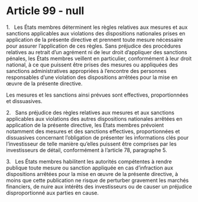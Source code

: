 # Article 99 - null


1.   Les États membres déterminent les règles relatives aux mesures et aux sanctions applicables aux violations des dispositions nationales prises en application de la présente directive et prennent toute mesure nécessaire pour assurer l’application de ces règles. Sans préjudice des procédures relatives au retrait d’un agrément ni de leur droit d’appliquer des sanctions pénales, les États membres veillent en particulier, conformément à leur droit national, à ce que puissent être prises des mesures ou appliquées des sanctions administratives appropriées à l’encontre des personnes responsables d’une violation des dispositions arrêtées pour la mise en œuvre de la présente directive.

Les mesures et les sanctions ainsi prévues sont effectives, proportionnées et dissuasives.

2.   Sans préjudice des règles relatives aux mesures et aux sanctions applicables aux violations des autres dispositions nationales arrêtées en application de la présente directive, les États membres prévoient notamment des mesures et des sanctions effectives, proportionnées et dissuasives concernant l’obligation de présenter les informations clés pour l’investisseur de telle manière qu’elles puissent être comprises par les investisseurs de détail, conformément à l’article 78, paragraphe 5.

3.   Les États membres habilitent les autorités compétentes à rendre publique toute mesure ou sanction appliquée en cas d’infraction aux dispositions arrêtées pour la mise en œuvre de la présente directive, à moins que cette publication ne risque de perturber gravement les marchés financiers, de nuire aux intérêts des investisseurs ou de causer un préjudice disproportionné aux parties en cause.
